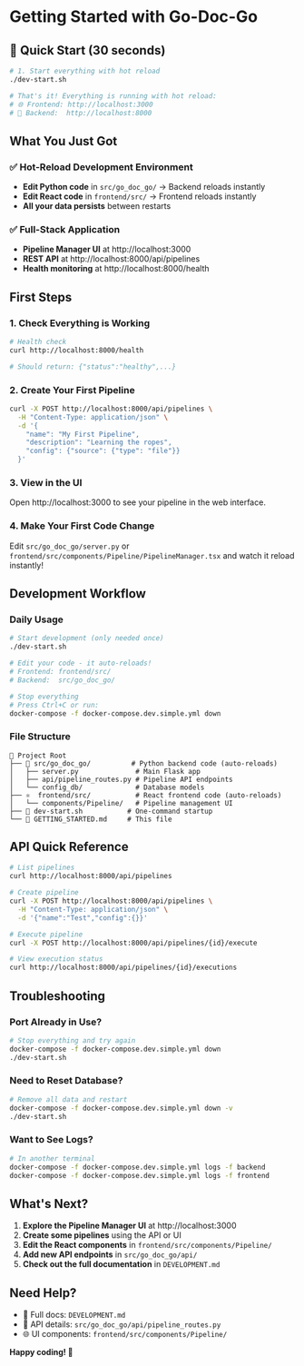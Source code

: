 # Getting Started with Go-Doc-Go

## 🚀 Quick Start (30 seconds)

```bash
# 1. Start everything with hot reload
./dev-start.sh

# That's it! Everything is running with hot reload:
# 🌐 Frontend: http://localhost:3000  
# 🔧 Backend:  http://localhost:8000
```

## What You Just Got

### ✅ Hot-Reload Development Environment
- **Edit Python code** in `src/go_doc_go/` → Backend reloads instantly
- **Edit React code** in `frontend/src/` → Frontend reloads instantly  
- **All your data persists** between restarts

### ✅ Full-Stack Application
- **Pipeline Manager UI** at http://localhost:3000
- **REST API** at http://localhost:8000/api/pipelines
- **Health monitoring** at http://localhost:8000/health

## First Steps

### 1. Check Everything is Working
```bash
# Health check
curl http://localhost:8000/health

# Should return: {"status":"healthy",...}
```

### 2. Create Your First Pipeline
```bash
curl -X POST http://localhost:8000/api/pipelines \
  -H "Content-Type: application/json" \
  -d '{
    "name": "My First Pipeline", 
    "description": "Learning the ropes",
    "config": {"source": {"type": "file"}}
  }'
```

### 3. View in the UI
Open http://localhost:3000 to see your pipeline in the web interface.

### 4. Make Your First Code Change
Edit `src/go_doc_go/server.py` or `frontend/src/components/Pipeline/PipelineManager.tsx` and watch it reload instantly!

## Development Workflow

### Daily Usage
```bash
# Start development (only needed once)
./dev-start.sh

# Edit your code - it auto-reloads!
# Frontend: frontend/src/
# Backend:  src/go_doc_go/

# Stop everything
# Press Ctrl+C or run:
docker-compose -f docker-compose.dev.simple.yml down
```

### File Structure
```
📁 Project Root
├── 🐍 src/go_doc_go/          # Python backend code (auto-reloads)
│   ├── server.py              # Main Flask app
│   ├── api/pipeline_routes.py # Pipeline API endpoints  
│   └── config_db/             # Database models
├── ⚛️  frontend/src/           # React frontend code (auto-reloads)
│   └── components/Pipeline/   # Pipeline management UI
├── 🚀 dev-start.sh           # One-command startup
└── 📖 GETTING_STARTED.md     # This file
```

## API Quick Reference

```bash
# List pipelines
curl http://localhost:8000/api/pipelines

# Create pipeline
curl -X POST http://localhost:8000/api/pipelines \
  -H "Content-Type: application/json" \
  -d '{"name":"Test","config":{}}'

# Execute pipeline  
curl -X POST http://localhost:8000/api/pipelines/{id}/execute

# View execution status
curl http://localhost:8000/api/pipelines/{id}/executions
```

## Troubleshooting

### Port Already in Use?
```bash
# Stop everything and try again
docker-compose -f docker-compose.dev.simple.yml down
./dev-start.sh
```

### Need to Reset Database?
```bash
# Remove all data and restart
docker-compose -f docker-compose.dev.simple.yml down -v
./dev-start.sh
```

### Want to See Logs?
```bash
# In another terminal
docker-compose -f docker-compose.dev.simple.yml logs -f backend
docker-compose -f docker-compose.dev.simple.yml logs -f frontend
```

## What's Next?

1. **Explore the Pipeline Manager UI** at http://localhost:3000
2. **Create some pipelines** using the API or UI
3. **Edit the React components** in `frontend/src/components/Pipeline/`
4. **Add new API endpoints** in `src/go_doc_go/api/`
5. **Check out the full documentation** in `DEVELOPMENT.md`

## Need Help?

- 📖 Full docs: `DEVELOPMENT.md`
- 🔧 API details: `src/go_doc_go/api/pipeline_routes.py`
- 🌐 UI components: `frontend/src/components/Pipeline/`

**Happy coding! 🎉**
